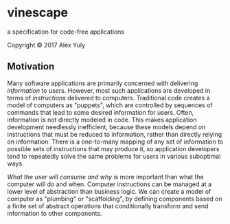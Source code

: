 # vinescape
a specification for code-free applications

Copyright &copy; 2017 Alex Yuly

## Motivation

Many software applications are primarily concerned with delivering *information* to users. However, most such applications are developed in terms of *instructions* delivered to computers. Traditional code creates a model of computers as "puppets", which are controlled by sequences of commands that lead to some desired information for users. Often, information is not directly modeled in code. This makes application development needlessly inefficient, because these models depend on instructions that must be reduced to information, rather than directly relying on information. There is a one-to-many mapping of any set of information to possible sets of instructions that may produce it, so application developers tend to repeatedly solve the same problems for users in various suboptimal ways.

*What the user will consume and why* is more important than what the computer will do and when. Computer instructions can be managed at a lower level of abstraction than business logic. We can create a model of computer as "plumbing" or "scaffolding", by defining components based on a finite set of abstract operations that conditionally transform and send information to other components.
